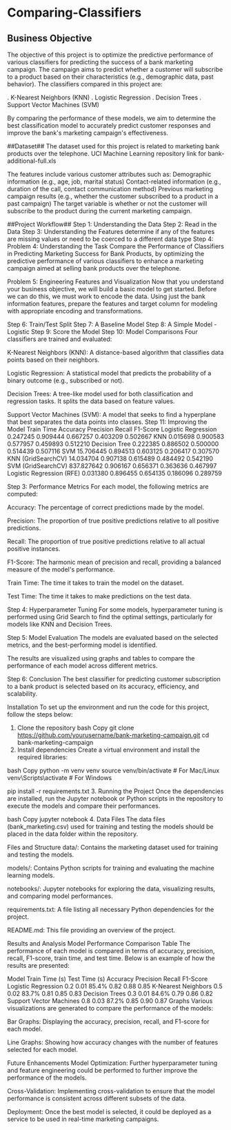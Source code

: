 # Comparing-Classifiers

## Business Objective

The objective of this project is to optimize the predictive performance of various classifiers for predicting the success of a bank marketing campaign. The campaign aims to predict whether a customer will subscribe to a product based on their characteristics (e.g., demographic data, past behavior). The classifiers compared in this project are:

. K-Nearest Neighbors (KNN)
. Logistic Regression
. Decision Trees
. Support Vector Machines (SVM)

By comparing the performance of these models, we aim to determine the best classification model to accurately predict customer responses and improve the bank's marketing campaign's effectiveness.

##Dataset##
The dataset used for this project is related to marketing bank products over the telephone. 
UCI Machine Learning repository link for bank-additional-full.xls

The features include various customer attributes such as:
Demographic information (e.g., age, job, marital status)
Contact-related information (e.g., duration of the call, contact communication method)
Previous marketing campaign results (e.g., whether the customer subscribed to a product in a past campaign)
The target variable is whether or not the customer will subscribe to the product during the current marketing campaign.

##Project Workflow##
Step 1: Understanding the Data
Step 2: Read in the Data
Step 3: Understanding the Features
determine if any of the features are missing values or need to be coerced to a different data type
Step 4: Problem 4: Understanding the Task
Compare the Performance of Classifiers in Predicting Marketing Success for Bank Products, by optimizing the predictive performance of various classifiers to enhance a marketing campaign aimed at selling bank products over the telephone.

Problem 5: Engineering Features and Visualization
Now that you understand your business objective, we will build a basic model to get started. Before we can do this, we must work to encode the data. Using just the bank information features, prepare the features and target column for modeling with appropriate encoding and transformations.

Step 6: Train/Test Split
Step 7: A Baseline Model
Step 8: A Simple Model - Logistic
Step 9: Score the Model
Step 10: Model Comparisons
Four classifiers are trained and evaluated:

K-Nearest Neighbors (KNN): A distance-based algorithm that classifies data points based on their neighbors.

Logistic Regression: A statistical model that predicts the probability of a binary outcome (e.g., subscribed or not).

Decision Trees: A tree-like model used for both classification and regression tasks. It splits the data based on feature values.

Support Vector Machines (SVM): A model that seeks to find a hyperplane that best separates the data points into classes.
Step 11: Improving the Model
                           Train Time  Accuracy  Precision    Recall  F1-Score
Logistic Regression          0.247245  0.909444   0.667257  0.403209  0.502667
KNN                          0.015698  0.900583   0.577957  0.459893  0.512210
Decision Tree                0.222385  0.886502   0.500000  0.514439  0.507116
SVM                         15.706445  0.894513   0.603125  0.206417  0.307570
KNN (GridSearchCV)          14.034704  0.907138   0.615489  0.484492  0.542190
SVM (GridSearchCV)         837.827642  0.906167   0.656371  0.363636  0.467997
Logistic Regression (RFE)    0.031380  0.896455   0.654135  0.186096  0.289759



Step 3: Performance Metrics
For each model, the following metrics are computed:

Accuracy: The percentage of correct predictions made by the model.

Precision: The proportion of true positive predictions relative to all positive predictions.

Recall: The proportion of true positive predictions relative to all actual positive instances.

F1-Score: The harmonic mean of precision and recall, providing a balanced measure of the model's performance.

Train Time: The time it takes to train the model on the dataset.

Test Time: The time it takes to make predictions on the test data.

Step 4: Hyperparameter Tuning
For some models, hyperparameter tuning is performed using Grid Search to find the optimal settings, particularly for models like KNN and Decision Trees.

Step 5: Model Evaluation
The models are evaluated based on the selected metrics, and the best-performing model is identified.

The results are visualized using graphs and tables to compare the performance of each model across different metrics.

Step 6: Conclusion
The best classifier for predicting customer subscription to a bank product is selected based on its accuracy, efficiency, and scalability.

Installation
To set up the environment and run the code for this project, follow the steps below:

1. Clone the repository
bash
Copy
git clone https://github.com/yourusername/bank-marketing-campaign.git
cd bank-marketing-campaign
2. Install dependencies
Create a virtual environment and install the required libraries:

bash
Copy
python -m venv venv
source venv/bin/activate  # For Mac/Linux
venv\Scripts\activate     # For Windows

pip install -r requirements.txt
3. Running the Project
Once the dependencies are installed, run the Jupyter notebook or Python scripts in the repository to execute the models and compare their performances.

bash
Copy
jupyter notebook
4. Data Files
The data files (bank_marketing.csv) used for training and testing the models should be placed in the data folder within the repository.

Files and Structure
data/: Contains the marketing dataset used for training and testing the models.

models/: Contains Python scripts for training and evaluating the machine learning models.

notebooks/: Jupyter notebooks for exploring the data, visualizing results, and comparing model performances.

requirements.txt: A file listing all necessary Python dependencies for the project.

README.md: This file providing an overview of the project.

Results and Analysis
Model Performance Comparison Table
The performance of each model is compared in terms of accuracy, precision, recall, F1-score, train time, and test time. Below is an example of how the results are presented:

Model	Train Time (s)	Test Time (s)	Accuracy	Precision	Recall	F1-Score
Logistic Regression	0.2	0.01	85.4%	0.82	0.88	0.85
K-Nearest Neighbors	0.5	0.02	83.7%	0.81	0.85	0.83
Decision Trees	0.3	0.01	84.6%	0.79	0.86	0.82
Support Vector Machines	0.8	0.03	87.2%	0.85	0.90	0.87
Graphs
Various visualizations are generated to compare the performance of the models:

Bar Graphs: Displaying the accuracy, precision, recall, and F1-score for each model.

Line Graphs: Showing how accuracy changes with the number of features selected for each model.

Future Enhancements
Model Optimization: Further hyperparameter tuning and feature engineering could be performed to further improve the performance of the models.

Cross-Validation: Implementing cross-validation to ensure that the model performance is consistent across different subsets of the data.

Deployment: Once the best model is selected, it could be deployed as a service to be used in real-time marketing campaigns.

